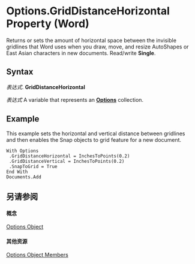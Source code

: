 
# Options.GridDistanceHorizontal Property (Word)

Returns or sets the amount of horizontal space between the invisible gridlines that Word uses when you draw, move, and resize AutoShapes or East Asian characters in new documents. Read/write  **Single**.


## Syntax

 _表达式_. **GridDistanceHorizontal**

 _表达式_ A variable that represents an **[Options](873b7b99-3fe1-fd89-9ece-a9355cb827dc.md)** collection.


## Example

This example sets the horizontal and vertical distance between gridlines and then enables the Snap objects to grid feature for a new document.


```
With Options 
 .GridDistanceHorizontal = InchesToPoints(0.2) 
 .GridDistanceVertical = InchesToPoints(0.2) 
 .SnapToGrid = True 
End With 
Documents.Add
```


## 另请参阅


#### 概念


[Options Object](873b7b99-3fe1-fd89-9ece-a9355cb827dc.md)
#### 其他资源


[Options Object Members](http://msdn.microsoft.com/library/76cd9dfe-6bbb-4c3d-0bfc-79a62bedd15e%28Office.15%29.aspx)